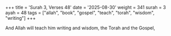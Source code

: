 +++
title = 'Surah 3, Verses 48'
date = '2025-08-30'
weight = 341
surah = 3
ayah = 48
tags = ["allah", "book", "gospel", "teach", "torah", "wisdom", "writing"]
+++

And Allah will teach him writing and wisdom, the Torah and the Gospel,